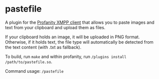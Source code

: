 # pastefile

A plugin for the [Profanity XMPP client](https://profanity-im.github.io/) that allows you to paste images and text from your clipboard and upload them as files.

If your clipboard holds an image, it will be uploaded in PNG format. Otherwise, if it holds text, the file type will automatically be detected from the text content (with .txt as fallback).

To build, run `make` and within profanity, run `/plugins install /path/to/pastefile.so`.

Command usage: `/pastefile`

